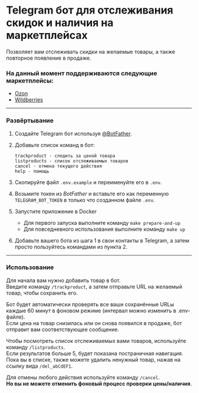 # Telegram бот для отслеживания скидок и наличия на маркетплейсах

Позволяет вам отслеживать скидки на желаемые товары, а также повторное появление в продаже.

### На данный момент поддерживаются следующие маркетплейсы:
- [Ozon](https://www.ozon.ru/)
- [Wildberries](https://www.wildberries.ru/)

---

### Развёртывание

1. Создайте Telegram бот используя [@BotFather](https://t.me/BotFather).

2. Добавьте список команд в бот:  
   ```
   trackproduct - следить за ценой товара
   listproducts - список отслеживаемых товаров
   cancel - отмена текущего действия
   help - помощь
   ```

3. Скопируйте файл `.env.example` и переименуйте его в `.env`.

4. Возьмите токен из *BotFather* и вставьте его как переменную `TELEGRAM_BOT_TOKEN` в только что созданном файле `.env`.

5. Запустите приложение в Docker
   - Для первого запуска выполните команду `make prepare-and-up`
   - Для повседневного использования выполните команду `make up`

6. Добавьте вашего бота из шага 1 в свои контакты в Telegram, а затем просто пользуйтесь командами из пункта 2.

---

### Использование

Для начала вам нужно добавить товар в бот.  
Введите команду `/trackproduct`, а затем отправьте URL на желаемый товар, чтобы сохранить его.

Бот будет автоматически проверять все ваши сохранённые URLы каждые 60 минут в фоновом режиме (интервал можно изменить в .env-файле).  
Если цена на товар снизилась или он снова появился в продаже, бот отправит вам соответствующее сообщение.

Чтобы посмотреть список отслеживаемых вами товаров, используйте команду `/listproducts`.  
Если результатов больше 5, будет показана постраничная навигация.  
Пока вы в списке, также можете удалить ненужный товар, нажав на ссылку вида `/del_abCdEF1`.

Для отмены любого действия используйте команду `/cancel`.  
**Но вы не можете отменить фоновый процесс проверки цены/наличия**.
